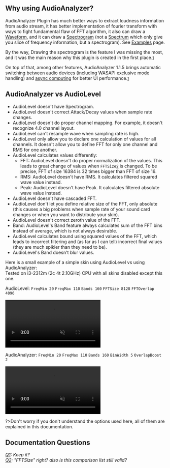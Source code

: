 ## Why using AudioAnalyzer?

AudioAnalyzer Plugin has much better ways to extract loudness information from audio stream, it has better implementation of fourier transform with ways to fight fundamental flaw of FFT algorithm, it also can draw a [Waveform](/docs/examples/waveform.md), and it can draw a [Spectrogram](/docs/examples/spectrogram.md) (not a [Spectrum](/docs/examples/spectrum.md) which only give you slice of frequency information, but a spectrogram). See [Examples](/docs/examples/examples.md) page.

By the way, Drawing the spectrogram is the feature I was missing the most, and it was the main reason why this plugin is created in the first place.<small id="i1">[1](#q)</small>

On top of that, among other features, AudioAnalyzer 1.1.5 brings automatic switching between audio devices (including WASAPI exclusive mode handling) and [async computing]() for better UI performance.<small id="i1">[1](#q)</small>

## AudioAnalyzer vs AudioLevel

- AudioLevel doesn't have Spectrogram.
- AudioLevel doesn't correct Attack/Decay values when sample rate changes.
- AudioLevel doesn't do proper channel mapping. For example, it doesn't recognize 4.0 channel layout.
- AudioLevel can't resample wave when sampling rate is high.
- AudioLevel only allow you to declare one calculation of values for all channels. It doesn't allow you to define FFT for only one channel and RMS for one another.
- AudioLevel calculates values differently:
  - FFT: AudioLevel doesn't do proper normalization of the values. This leads to great change of values when `FFTSize`<small id="i2">[2](#q)</small> is changed. To be precise, FFT of size 16384 is 32 times bigger than FFT of size 16.
  - RMS: AudioLevel doesn't have RMS. It calculates filtered squared wave value instead.
  - Peak: AudioLevel doesn't have Peak. It calculates filtered absolute wave value instead.
- AudioLevel doesn't have cascaded FFT.
- AudioLevel don't let you define relative size of the FFT, only absolute (this causes a big problems when sample rate of your sound card changes or when you want to distribute your skin).
- AudioLevel doesn't correct zeroth value of the FFT.
- Band: AudioLevel's Band feature always calculates sum of the FFT bins instead of average, which is not always desirable.
- AudioLevel calculates bound using squared values of the FFT, which leads to incorrect filtering and (as far as I can tell) incorrect final values (they are much spikier than they need to be).
- AudioLevel's Band doesn't blur values.

Here is a small example of a simple skin using AudioLevel vs using AudioAnalyzer:<br/>
Tested on i3-2312m (2c 4t 2.10GHz) CPU with all skins disabled except this one.

AudioLevel: `FreqMin 20` `FreqMax 110` `Bands 160` `FFTSize 8128` `FFTOverlap 4096`

<video src="" autoplay loop muted title="Using AudioLevel"></video>

AudioAnalyzer: `FreqMin 20` `FreqMax 110` `Bands 160` `BinWidth 5` `OverlapBoost 2`

<video src="" autoplay loop muted title="Using AudioAnalyzer"></video>

?>Don't worry if you don't understand the options used here, all of them are explained in this documentation.

## Documentation Questions <i id="q">

[Q1](#i1): Keep it?<br/>
[Q2](#i2): "FFTSize" right? also is this comparison list still valid?<br/>

</i>

